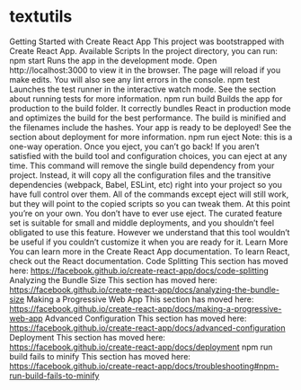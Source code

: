# textutils
Getting Started with Create React App  This project was bootstrapped with Create React App.  Available Scripts  In the project directory, you can run:  npm start  Runs the app in the development mode. Open http://localhost:3000 to view it in the browser.  The page will reload if you make edits. You will also see any lint errors in the console.  npm test  Launches the test runner in the interactive watch mode. See the section about running tests for more information.  npm run build  Builds the app for production to the build folder. It correctly bundles React in production mode and optimizes the build for the best performance.  The build is minified and the filenames include the hashes. Your app is ready to be deployed!  See the section about deployment for more information.  npm run eject  Note: this is a one-way operation. Once you eject, you can’t go back!  If you aren’t satisfied with the build tool and configuration choices, you can eject at any time. This command will remove the single build dependency from your project.  Instead, it will copy all the configuration files and the transitive dependencies (webpack, Babel, ESLint, etc) right into your project so you have full control over them. All of the commands except eject will still work, but they will point to the copied scripts so you can tweak them. At this point you’re on your own.  You don’t have to ever use eject. The curated feature set is suitable for small and middle deployments, and you shouldn’t feel obligated to use this feature. However we understand that this tool wouldn’t be useful if you couldn’t customize it when you are ready for it.  Learn More  You can learn more in the Create React App documentation.  To learn React, check out the React documentation.  Code Splitting  This section has moved here: https://facebook.github.io/create-react-app/docs/code-splitting  Analyzing the Bundle Size  This section has moved here: https://facebook.github.io/create-react-app/docs/analyzing-the-bundle-size  Making a Progressive Web App  This section has moved here: https://facebook.github.io/create-react-app/docs/making-a-progressive-web-app  Advanced Configuration  This section has moved here: https://facebook.github.io/create-react-app/docs/advanced-configuration  Deployment  This section has moved here: https://facebook.github.io/create-react-app/docs/deployment  npm run build fails to minify  This section has moved here: https://facebook.github.io/create-react-app/docs/troubleshooting#npm-run-build-fails-to-minify
